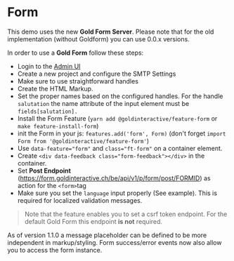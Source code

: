 # Form

This demo uses the new **Gold Form Server**. Please note that for the old implementation (without Goldform) you can use 0.0.x versions.

In order to use a **Gold Form** follow these steps:

- Login to the [Admin UI](https://form.goldinteractive.ch)
- Create a new project and configure the SMTP Settings
- Make sure to use straightforward handles
- Create the HTML Markup.
- Set the proper names based on the configured handles. For the handle `salutation` the name attribute of the input element must be `fields[salutation].`
- Install the Form Feature (`yarn add @goldinteractive/feature-form` or `make feature-install-form`)
- init the Form in your js: `features.add('form', Form)` (don't forget `import Form from '@goldinteractive/feature-form'`)
- Use `data-feature="form"` and `class="ft-form"` on a container element.
- Create `<div data-feedback class="form-feedback"></div>` in the container.
- Set **Post Endpoint** (https://form.goldinteractive.ch/be/api/v1/p/form/post/FORMID) as action for the `<form>`tag
- Make sure you set the `language` input properly (See example). This is required for localized validation messages.

> Note that the feature enables you to set a csrf token endpoint. For the default Gold Form this endpoint **is not** required.

As of version 1.1.0 a message placeholder can be defined to be more independent in markup/styling.
Form success/error events now also allow you to access the form instance.
